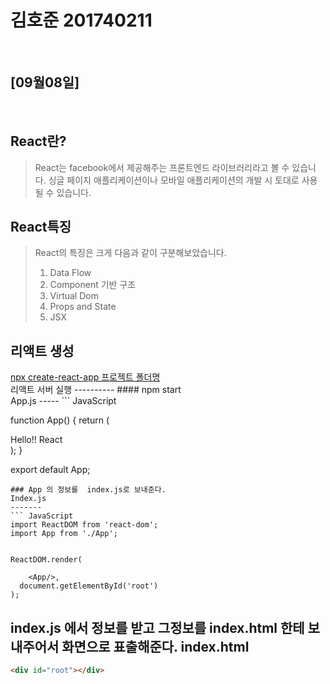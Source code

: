 # 김호준 201740211
<br> 
 
 ## [09월08일]
 <br>
 
 React란?
---------
> React는 facebook에서 제공해주는 프론트엔드 라이브러리라고 볼 수 있습니다.
싱글 페이지 애플리케이션이나 모바일 애플리케이션의 개발 시 토대로 사용될 수 있습니다.

React특징
--------
>React의 특징은 크게 다음과 같이 구분해보았습니다.
>1. Data Flow
>2. Component 기반 구조
>3. Virtual Dom
>4. Props and State
>5. JSX

리액트 생성
----------

<u>
npx create-react-app 프로젝트 폴더명
</u>


<br>
리액트 서버 실행 
----------
#### npm start

<br>
App.js
-----
``` JavaScript

function App() {
  return (
    <div>
      Hello!! React
    </div>
  );
}


export default App;
```
### App 의 정보를  index.js로 보내준다.
Index.js
-------
``` JavaScript
import ReactDOM from 'react-dom';
import App from './App';


ReactDOM.render(

    <App/>,
  document.getElementById('root')
);

```
index.js 에서 정보를 받고 그정보를 index.html 한테  보내주어서 화면으로 표출해준다.
index.html
-----
``` html
<div id="root"></div>
```
